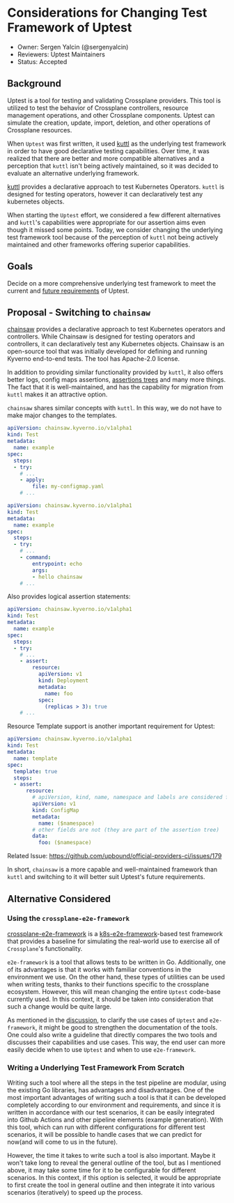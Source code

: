 # Considerations for Changing Test Framework of Uptest

* Owner: Sergen Yalcin (@sergenyalcin)
* Reviewers: Uptest Maintainers
* Status: Accepted

## Background

Uptest is a tool for testing and validating Crossplane providers. This tool is
utilized to test the behavior of Crossplane controllers, resource management
operations, and other Crossplane components. Uptest can simulate the creation,
update, import, deletion, and other operations of Crossplane resources.

When `Uptest` was first written, it used [kuttl](https://github.com/kudobuilder/kuttl)
as the underlying test framework in order to have good declarative testing
capabilities. Over time, it was realized that there are better and more
compatible alternatives and a perception that `kuttl` isn't being actively
maintained, so it was decided to evaluate an alternative underlying framework.

[kuttl](https://github.com/kudobuilder/kuttl) provides a declarative approach to
test Kubernetes Operators. `kuttl` is designed for testing operators, however it
can declaratively test any kubernetes objects.

When starting the `Uptest` effort, we considered a few different alternatives
and `kuttl`'s capabilities were appropriate for our assertion aims even though
it missed some points. Today, we consider changing the underlying test framework
tool because of the perception of `kuttl` not being actively maintained and
other frameworks offering superior capabilities.

## Goals

Decide on a more comprehensive underlying test framework to meet the current
and [future requirements](https://github.com/crossplane/uptest/pull/10/files) of
Uptest.

## Proposal - Switching to `chainsaw`

[chainsaw](https://github.com/kyverno/chainsaw) provides a declarative approach
to test Kubernetes operators and controllers. While Chainsaw is designed for
testing operators and controllers, it can declaratively test any Kubernetes
objects. Chainsaw is an open-source tool that was initially developed for
defining and running Kyverno end-to-end tests. The tool has Apache-2.0 license.

In addition to providing similar functionality provided by `kuttl`,  it also
offers better logs, config maps assertions,
[assertions trees](https://kyverno.io/blog/2023/12/13/kyverno-chainsaw-exploring-the-power-of-assertion-trees/)
and many more things. The fact that it is well-maintained, and has the
capability for migration from `kuttl` makes it an attractive option.

`chainsaw` shares similar concepts with `kuttl`. In this way, we do not have to
make major changes to the templates.

```yaml
apiVersion: chainsaw.kyverno.io/v1alpha1
kind: Test
metadata:
  name: example
spec:
  steps:
  - try:
    # ...
    - apply:
        file: my-configmap.yaml
    # ...
```

```yaml
apiVersion: chainsaw.kyverno.io/v1alpha1
kind: Test
metadata:
  name: example
spec:
  steps:
  - try:
    # ...
    - command:
        entrypoint: echo
        args:
        - hello chainsaw
    # ...
```

Also provides logical assertion statements:

```yaml
apiVersion: chainsaw.kyverno.io/v1alpha1
kind: Test
metadata:
  name: example
spec:
  steps:
  - try:
    # ...
    - assert:
        resource:
          apiVersion: v1
          kind: Deployment
          metadata:
            name: foo
          spec:
            (replicas > 3): true
    # ...
```

Resource Template support is another important requirement for Uptest:

```yaml
apiVersion: chainsaw.kyverno.io/v1alpha1
kind: Test
metadata:
  name: template
spec:
  template: true
  steps:
  - assert:
      resource:
        # apiVersion, kind, name, namespace and labels are considered for templating
        apiVersion: v1
        kind: ConfigMap
        metadata:
          name: ($namespace)
        # other fields are not (they are part of the assertion tree)
        data:
          foo: ($namespace)
```

Related Issue: https://github.com/upbound/official-providers-ci/issues/179

In short, `chainsaw` is a more capable and well-maintained framework than
`kuttl` and switching to it will better suit Uptest's future requirements.

## Alternative Considered

### Using the `crossplane-e2e-framework`

[crossplane-e2e-framework](https://github.com/crossplane/crossplane/tree/master/test/e2e)
is a [k8s-e2e-framework](https://pkg.go.dev/sigs.k8s.io/e2e-framework)-based
test framework that provides a baseline for simulating the real-world use to
exercise all of `Crossplane`'s functionality.

`e2e-framework` is a tool that allows tests to be written in Go. Additionally,
one of its advantages is that it works with familiar conventions in the
environment we use. On the other hand, these types of utilities can be used when
writing tests, thanks to their functions specific to the crossplane ecosystem.
However, this will mean changing the entire `Uptest` code-base currently used.
In this context, it should be taken into consideration that such a change would
be quite large.

As mentioned in the [discussion](https://github.com/crossplane-contrib/provider-argocd/pull/89#issuecomment-2016655783),
to clarify the use cases of `Uptest` and `e2e-framework`, it might be good to
strengthen the documentation of the tools. One could also write a guideline that
directly compares the two tools and discusses their capabilities and use cases.
This way, the end user can more easily decide when to use `Uptest` and when to
use `e2e-framework`.

### Writing a Underlying Test Framework From Scratch

Writing such a tool where all the steps in the test pipeline are modular, using
the existing Go libraries, has advantages and disadvantages. One of the most
important advantages of writing such a tool is that it can be developed
completely according to our environment and requirements, and since it is
written in accordance with our test scenarios, it can be easily integrated into
Github Actions and other pipeline elements (example generation). With this tool,
which can run with different configurations for different test scenarios, it
will be possible to handle cases that we can predict for now(and will come to
us in the future).

However, the time it takes to write such a tool is also important. Maybe it
won't take long to reveal the general outline of the tool, but as I mentioned
above, it may take some time for it to be configurable for different scenarios.
In this context, if this option is selected, it would be appropriate to first
create the tool in general outline and then integrate it into various scenarios
(iteratively) to speed up the process.